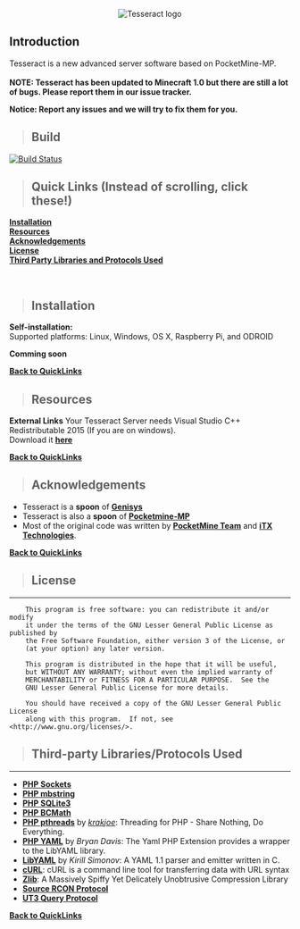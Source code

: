 <p id="app-name" align="center">
    <img src="https://i.imgur.com/1ga0ATy.jpg" alt="Tesseract logo">
</p>

Introduction
-------------
Tesseract is a new advanced server software based on PocketMine-MP.<br>
<br>
**NOTE: Tesseract has been updated to Minecraft 1.0 but there are still a lot of bugs. Please report them in our issue tracker.**

**Notice: Report any issues and we will try to fix them for you.**

> ## Build
[![Build Status](https://img.shields.io/badge/build-passing-brightgreen.svg)](https://github.com/IceCruelStuff/Tesseract#build)

> ## Quick Links (Instead of scrolling, click these!)

__[Installation](https://github.com/TesseractPro/Tesseract#installation)__ <br>
__[Resources](https://github.com/TesseractPro/Tesseract#resources)__ <br>
__[Acknowledgements](https://github.com/TesseractPro/Tesseract#acknowledgements)__ <br>
__[License](https://github.com/TesseractPro/Tesseract#license)__ <br>
__[Third Party Libraries and Protocols Used](https://github.com/TesseractPro/Tesseract#third-party-librariesprotocols-used)__ <br>

<br>

> ## Installation

**Self-installation:**<br>
Supported platforms: Linux, Windows, OS X, Raspberry Pi, and ODROID <br>

**Comming soon**
<!-- [Installation](https://github.com/TesseractPro/Tesseract/wiki/Installation)<br> -->

__[Back to QuickLinks](https://github.com/TesseractPro/Tesseract#quick-links-instead-of-scrolling-click-these)__
<br>

> ## Resources

**External Links**
Your Tesseract Server needs Visual Studio C++ Redistributable 2015 (If you are on windows).<br>
Download it **__[here](https://www.microsoft.com/en-us/download/details.aspx?id=48145)__** <br>

__[Back to QuickLinks](https://github.com/TesseractPro/Tesseract#quick-links-instead-of-scrolling-click-these)__
<br>

> ## Acknowledgements

- Tesseract is a **spoon** of **[Genisys](https://github.com/iTXTech/Genisys)** 
- Tesseract is also a **spoon** of **[Pocketmine-MP](http://github.com/pmmp/PocketMine-MP/)** 
- Most of the original code was written by **[PocketMine Team](https://github.com/orgs/pmmp/people)** and **[iTX Technologies](https://github.com/orgs/iTXTech/people)**. <br>

__[Back to QuickLinks](https://github.com/TesseractPro/Tesseract#quick-links-instead-of-scrolling-click-these)__
<br>

> ## License
-------------
```
	This program is free software: you can redistribute it and/or modify
	it under the terms of the GNU Lesser General Public License as published by
	the Free Software Foundation, either version 3 of the License, or
	(at your option) any later version.

	This program is distributed in the hope that it will be useful,
	but WITHOUT ANY WARRANTY; without even the implied warranty of
	MERCHANTABILITY or FITNESS FOR A PARTICULAR PURPOSE.  See the
	GNU Lesser General Public License for more details.

	You should have received a copy of the GNU Lesser General Public License
	along with this program.  If not, see <http://www.gnu.org/licenses/>.
```

> ## Third-party Libraries/Protocols Used
-------------
* __[PHP Sockets](http://php.net/manual/en/book.sockets.php)__
* __[PHP mbstring](http://php.net/manual/en/book.mbstring.php)__
* __[PHP SQLite3](http://php.net/manual/en/book.sqlite3.php)__
* __[PHP BCMath](http://php.net/manual/en/book.bc.php)__
* __[PHP pthreads](http://pthreads.org/)__ by _[krakjoe](https://github.com/krakjoe)_: Threading for PHP - Share Nothing, Do Everything.
* __[PHP YAML](https://code.google.com/p/php-yaml/)__ by _Bryan Davis_: The Yaml PHP Extension provides a wrapper to the LibYAML library.
* __[LibYAML](http://pyyaml.org/wiki/LibYAML)__ by _Kirill Simonov_: A YAML 1.1 parser and emitter written in C.
* __[cURL](http://curl.haxx.se/)__: cURL is a command line tool for transferring data with URL syntax
* __[Zlib](http://www.zlib.net/)__: A Massively Spiffy Yet Delicately Unobtrusive Compression Library
* __[Source RCON Protocol](https://developer.valvesoftware.com/wiki/Source_RCON_Protocol)__
* __[UT3 Query Protocol](http://wiki.unrealadmin.org/UT3_query_protocol)__

__[Back to QuickLinks](https://github.com/TesseractPro/Tesseract#quick-links-instead-of-scrolling-click-these)__
